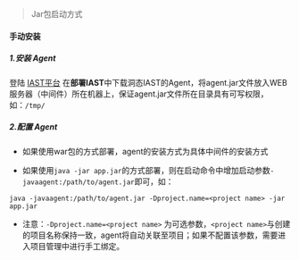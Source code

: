 > Jar包启动方式

#### 手动安装

##### 1.安装 Agent

登陆 [IAST平台](https://iast.huoxian.cn/login) 在**部署IAST**中下载洞态IAST的Agent，将agent.jar文件放入WEB服务器（中间件）所在机器上，保证agent.jar文件所在目录具有可写权限，如：`/tmp/`

##### 2.配置 Agent


- 如果使用war包的方式部署，agent的安装方式为具体中间件的安装方式
  
- 如果使用`java -jar app.jar`的方式部署，则在启动命令中增加启动参数`-javaagent:/path/to/agent.jar`即可，如：
```shell
java -javaagent:/path/to/agent.jar -Dproject.name=<project name> -jar app.jar
```

- 注意：`-Dproject.name=<project name>` 为可选参数，`<project name>`与创建的项目名称保持一致，agent将自动关联至项目；如果不配置该参数，需要进入项目管理中进行手工绑定。


